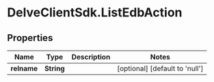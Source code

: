 # DelveClientSdk.ListEdbAction

## Properties

Name | Type | Description | Notes
------------ | ------------- | ------------- | -------------
**relname** | **String** |  | [optional] [default to &#39;null&#39;]


